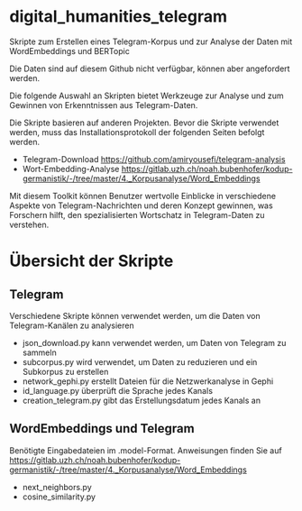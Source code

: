 # digital_humanities_telegram
Skripte zum Erstellen eines Telegram-Korpus und zur Analyse der Daten mit WordEmbeddings und BERTopic

Die Daten sind auf diesem Github nicht verfügbar, können aber angefordert werden.

Die folgende Auswahl an Skripten bietet Werkzeuge zur Analyse und zum Gewinnen von Erkenntnissen aus Telegram-Daten.

Die Skripte basieren auf anderen Projekten. Bevor die Skripte verwendet werden, muss das Installationsprotokoll der folgenden Seiten befolgt werden.
- Telegram-Download https://github.com/amiryousefi/telegram-analysis
- Wort-Embedding-Analyse https://gitlab.uzh.ch/noah.bubenhofer/kodup-germanistik/-/tree/master/4._Korpusanalyse/Word_Embeddings

Mit diesem Toolkit können Benutzer wertvolle Einblicke in verschiedene Aspekte von Telegram-Nachrichten und deren Konzept gewinnen, was Forschern hilft, den spezialisierten Wortschatz in Telegram-Daten zu verstehen.

# Übersicht der Skripte
## Telegram
Verschiedene Skripte können verwendet werden, um die Daten von Telegram-Kanälen zu analysieren
- json_download.py kann verwendet werden, um Daten von Telegram zu sammeln
- subcorpus.py wird verwendet, um Daten zu reduzieren und ein Subkorpus zu erstellen
- network_gephi.py erstellt Dateien für die Netzwerkanalyse in Gephi
- id_language.py überprüft die Sprache jedes Kanals
- creation_telegram.py gibt das Erstellungsdatum jedes Kanals an

## WordEmbeddings und Telegram
Benötigte Eingabedateien im .model-Format. Anweisungen finden Sie auf https://gitlab.uzh.ch/noah.bubenhofer/kodup-germanistik/-/tree/master/4._Korpusanalyse/Word_Embeddings
- next_neighbors.py
- cosine_similarity.py
